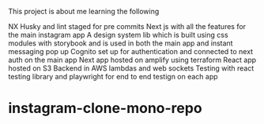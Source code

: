 This project is about me learning the following

NX
Husky and lint staged for pre commits
Next js with all the features for the main instagram app
A design system lib which is built using css modules with storybook and is used in both the main app and instant messaging pop up
Cognito set up for authentication and connected to next auth on the main app
Next app hosted on amplify using terraform
React app hosted on S3
Backend in AWS lambdas and web sockets
Testing with react testing library and playwright for end to end testign on each app
# instagram-clone-mono-repo
